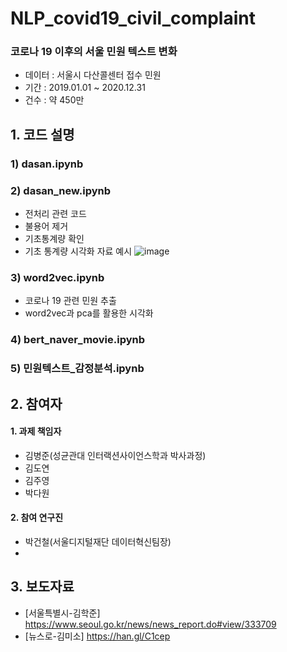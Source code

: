 # NLP_covid19_civil_complaint
### 코로나 19 이후의 서울 민원 텍스트 변화
+ 데이터 : 서울시 다산콜센터 접수 민원
+ 기간 : 2019.01.01 ~ 2020.12.31
+ 건수 : 약 450만

## 1. 코드 설명
### 1) dasan.ipynb
### 2) dasan_new.ipynb
+ 전처리 관련 코드
+ 불용어 제거
+ 기초통계량 확인
+ 기초 통계량 시각화 자료 예시 ![image](https://user-images.githubusercontent.com/60343930/110743674-c43f4080-827b-11eb-92a0-f40b08ae9085.png)
### 3) word2vec.ipynb
+ 코로나 19 관련 민원 추출
+ word2vec과 pca를 활용한 시각화
### 4) bert_naver_movie.ipynb
### 5) 민원텍스트_감정분석.ipynb

## 2. 참여자
#### 1. 과제 책임자
- 김병준(성균관대 인터랙션사이언스학과 박사과정)
- 김도연
- 김주영
- 박다원

#### 2. 참여 연구진
- 박건철(서울디지털재단 데이터혁신팀장)
- 
## 3. 보도자료
- [서울특별시-김학준] https://www.seoul.go.kr/news/news_report.do#view/333709
- [뉴스로-김미소] https://han.gl/C1cep
